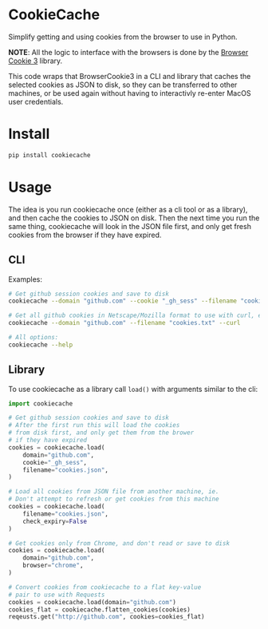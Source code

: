 # CookieCache
Simplify getting and using cookies from the browser to use in Python.

**NOTE**: All the logic to interface with the browsers is done by the
[Browser Cookie 3](https://github.com/borisbabic/browser_cookie3) library.

This code wraps that BrowserCookie3 in a CLI and library that caches
the selected cookies as JSON to disk, so they can be transferred to
other machines, or be used again without having to interactivly
re-enter MacOS user credentials.

# Install
```bash
pip install cookiecache
```

# Usage
The idea is you run cookiecache once (either as a cli tool or as a library), and
then cache the cookies to JSON on disk. Then the next time you run the same thing, cookiecache
will look in the JSON file first, and only get fresh cookies from the browser if they have expired.

## CLI
Examples:
```bash
# Get github session cookies and save to disk
cookiecache --domain "github.com" --cookie "_gh_sess" --filename "cookies.json"

# Get all github cookies in Netscape/Mozilla format to use with curl, et.c:
cookiecache --domain "github.com" --filename "cookies.txt" --curl

# All options:
cookiecache --help
```

## Library
To use cookiecache as a library call `load()` with arguments similar to
the cli:
```python
import cookiecache

# Get github session cookies and save to disk
# After the first run this will load the cookies
# from disk first, and only get them from the brower
# if they have expired
cookies = cookiecache.load(
    domain="github.com",
    cookie="_gh_sess",
    filename="cookies.json",
)

# Load all cookies from JSON file from another machine, ie.
# Don't attempt to refresh or get cookies from this machine
cookies = cookiecache.load(
    filename="cookies.json",
    check_expiry=False
)

# Get cookies only from Chrome, and don't read or save to disk
cookies = cookiecache.load(
    domain="github.com",
    browser="chrome",
)

# Convert cookies from cookiecache to a flat key-value
# pair to use with Requests
cookies = cookiecache.load(domain="github.com")
cookies_flat = cookiecache.flatten_cookies(cookies)
reqeusts.get("http://github.com", cookies=cookies_flat)
```
